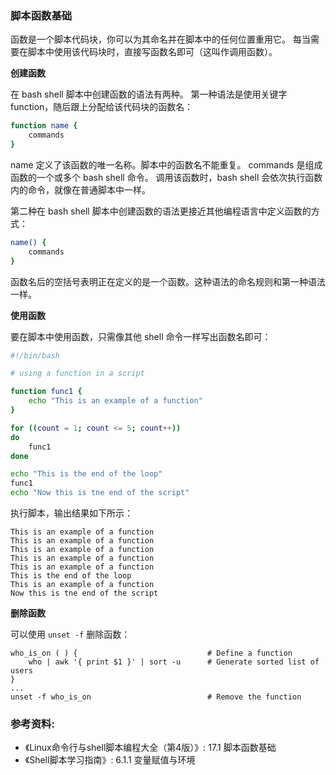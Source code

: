 ### 脚本函数基础

函数是一个脚本代码块，你可以为其命名并在脚本中的任何位置重用它。
每当需要在脚本中使用该代码块时，直接写函数名即可（这叫作调用函数）。

**创建函数**

在 bash shell 脚本中创建函数的语法有两种。
第一种语法是使用关键字 function，随后跟上分配给该代码块的函数名：

```bash
function name {
    commands
}
```

name 定义了该函数的唯一名称。脚本中的函数名不能重复。
commands 是组成函数的一个或多个 bash shell 命令。
调用该函数时，bash shell 会依次执行函数内的命令，就像在普通脚本中一样。

第二种在 bash shell 脚本中创建函数的语法更接近其他编程语言中定义函数的方式：

```bash
name() {
    commands
}
```

函数名后的空括号表明正在定义的是一个函数。这种语法的命名规则和第一种语法一样。


**使用函数**

要在脚本中使用函数，只需像其他 shell 命令一样写出函数名即可：

```bash
#!/bin/bash

# using a function in a script

function func1 {
	echo "This is an example of a function"
}

for ((count = 1; count <= 5; count++))
do
	func1
done

echo "This is the end of the loop"
func1
echo "Now this is tne end of the script"
```

执行脚本，输出结果如下所示：

```
This is an example of a function
This is an example of a function
This is an example of a function
This is an example of a function
This is an example of a function
This is the end of the loop
This is an example of a function
Now this is tne end of the script
```

**删除函数**

可以使用 `unset -f` 删除函数：

```
who_is_on ( ) {                             # Define a function
    who | awk '{ print $1 }' | sort -u      # Generate sorted list of users
}
...
unset -f who_is_on                          # Remove the function
```

### 参考资料:
- 《Linux命令行与shell脚本编程大全（第4版）》: 17.1 脚本函数基础
- 《Shell脚本学习指南》: 6.1.1 变量赋值与环境

